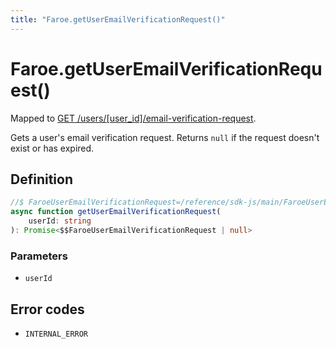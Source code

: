 ```yaml
---
title: "Faroe.getUserEmailVerificationRequest()"
---
```


# Faroe.getUserEmailVerificationRequest()

Mapped to [GET /users/\[user_id\]/email-verification-request](/reference/rest/endpoints/get_users_userid_email-verification-request).

Gets a user's email verification request. Returns `null` if the request doesn't exist or has expired.

## Definition

```ts
//$ FaroeUserEmailVerificationRequest=/reference/sdk-js/main/FaroeUserEmailVerificationRequest
async function getUserEmailVerificationRequest(
    userId: string
): Promise<$$FaroeUserEmailVerificationRequest | null>
```

### Parameters

- `userId`

## Error codes

- `INTERNAL_ERROR`
